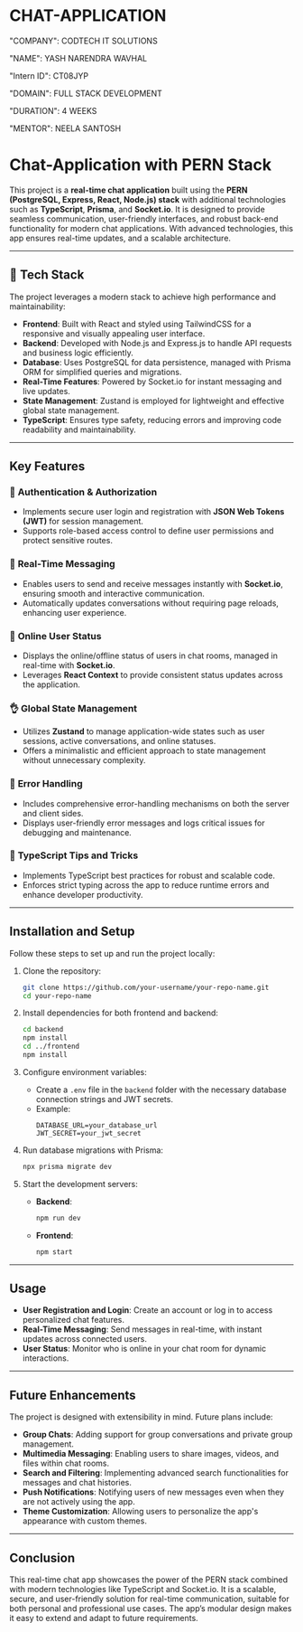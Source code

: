 # CHAT-APPLICATION

"COMPANY": CODTECH IT SOLUTIONS

"NAME": YASH NARENDRA WAVHAL

"Intern ID": CT08JYP

"DOMAIN": FULL STACK DEVELOPMENT

"DURATION": 4 WEEKS

"MENTOR": NEELA SANTOSH

# Chat-Application with PERN Stack

This project is a **real-time chat application** built using the **PERN (PostgreSQL, Express, React, Node.js) stack** with additional technologies such as **TypeScript**, **Prisma**, and **Socket.io**. It is designed to provide seamless communication, user-friendly interfaces, and robust back-end functionality for modern chat applications. With advanced technologies, this app ensures real-time updates, and a scalable architecture.

---

## 🌟 **Tech Stack**

The project leverages a modern stack to achieve high performance and maintainability:

- **Frontend**: Built with React and styled using TailwindCSS for a responsive and visually appealing user interface.
- **Backend**: Developed with Node.js and Express.js to handle API requests and business logic efficiently.
- **Database**: Uses PostgreSQL for data persistence, managed with Prisma ORM for simplified queries and migrations.
- **Real-Time Features**: Powered by Socket.io for instant messaging and live updates.
- **State Management**: Zustand is employed for lightweight and effective global state management.
- **TypeScript**: Ensures type safety, reducing errors and improving code readability and maintainability.

---

## **Key Features**

### 🎃 **Authentication & Authorization**
- Implements secure user login and registration with **JSON Web Tokens (JWT)** for session management.
- Supports role-based access control to define user permissions and protect sensitive routes.

### 👾 **Real-Time Messaging**
- Enables users to send and receive messages instantly with **Socket.io**, ensuring smooth and interactive communication.
- Automatically updates conversations without requiring page reloads, enhancing user experience.

### 🚀 **Online User Status**
- Displays the online/offline status of users in chat rooms, managed in real-time with **Socket.io**.
- Leverages **React Context** to provide consistent status updates across the application.

### 👌 **Global State Management**
- Utilizes **Zustand** to manage application-wide states such as user sessions, active conversations, and online statuses.
- Offers a minimalistic and efficient approach to state management without unnecessary complexity.

### 🐞 **Error Handling**
- Includes comprehensive error-handling mechanisms on both the server and client sides.
- Displays user-friendly error messages and logs critical issues for debugging and maintenance.

### 👻 **TypeScript Tips and Tricks**
- Implements TypeScript best practices for robust and scalable code.
- Enforces strict typing across the app to reduce runtime errors and enhance developer productivity.

---

## **Installation and Setup**

Follow these steps to set up and run the project locally:

1. Clone the repository:  
   ```bash
   git clone https://github.com/your-username/your-repo-name.git
   cd your-repo-name
   ```

2. Install dependencies for both frontend and backend:  
   ```bash
   cd backend
   npm install
   cd ../frontend
   npm install
   ```

3. Configure environment variables:  
   - Create a `.env` file in the `backend` folder with the necessary database connection strings and JWT secrets.  
   - Example:
     ```env
     DATABASE_URL=your_database_url
     JWT_SECRET=your_jwt_secret
     ```

4. Run database migrations with Prisma:  
   ```bash
   npx prisma migrate dev
   ```

5. Start the development servers:  
   - **Backend**:  
     ```bash
     npm run dev
     ```
   - **Frontend**:  
     ```bash
     npm start
     ```

---

## **Usage**

- **User Registration and Login**: Create an account or log in to access personalized chat features.  
- **Real-Time Messaging**: Send messages in real-time, with instant updates across connected users.  
- **User Status**: Monitor who is online in your chat room for dynamic interactions.  

---

## **Future Enhancements**

The project is designed with extensibility in mind. Future plans include:

- **Group Chats**: Adding support for group conversations and private group management.
- **Multimedia Messaging**: Enabling users to share images, videos, and files within chat rooms.
- **Search and Filtering**: Implementing advanced search functionalities for messages and chat histories.
- **Push Notifications**: Notifying users of new messages even when they are not actively using the app.
- **Theme Customization**: Allowing users to personalize the app's appearance with custom themes.

---

## **Conclusion**

This real-time chat app showcases the power of the PERN stack combined with modern technologies like TypeScript and Socket.io. It is a scalable, secure, and user-friendly solution for real-time communication, suitable for both personal and professional use cases. The app’s modular design makes it easy to extend and adapt to future requirements.
